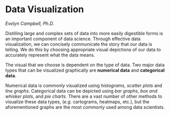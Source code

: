 # Data Visualization

<i>Evelyn Campbell, Ph.D.</i>

Distilling large and complex sets of data into more easily digestible forms is an important component of data science. Through effective data visualization, we can concisely communicate the story that our data is telling. We do this by choosing appropriate visual depictions of our data to accurately represent what the data means.

The visual that we choose is dependent on the type of data. Two major data types that can be visualized graphically are **numerical data** and **categorical data**.

Numerical data is commonly visualized using <i>histograms</i>, <i>scatter plots</i> and <i>line graphs</i>. Categorical data can be depicted using <i>bar graphs</i>, <i>box and whisker plots</i>, and <i>pie charts</i>. There are a vast number of other methods to visualize these data types, (<i>e.g.</i> cartograms, heatmaps, etc.), but the aforementioned graphs are the most commonly used among data scientists.
